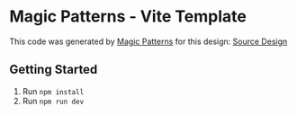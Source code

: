 # Magic Patterns - Vite Template

This code was generated by [Magic Patterns](https://magicpatterns.com) for this design: [Source Design](https://www.magicpatterns.com/c/whi3kzdi2e5ir41ehonwez)

## Getting Started

1. Run `npm install`
2. Run `npm run dev`
